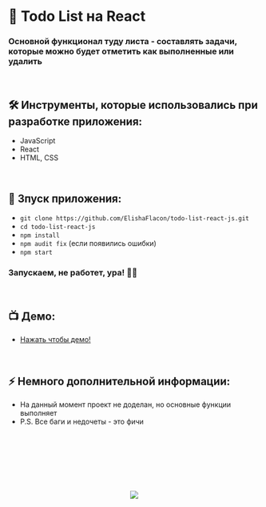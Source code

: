 <h1> 
     📝 Todo List на React
</h1>

<h3>
Основной функционал туду листа - составлять задачи, которые можно будет отметить как выполненные или удалить
</h3>


</br>



<h2>
  🛠️ Инструменты, которые использовались при разработке приложения:
</h2>

- JavaScript
- React
- HTML, CSS


</br>



<h2>
  🚀 Зпуск приложения:
</h2>

- `git clone https://github.com/ElishaFlacon/todo-list-react-js.git`
- `cd todo-list-react-js`
- `npm install`
- `npm audit fix` (если появились ошибки)
- `npm start`
<h3>
    Запускаем, не работет, ура! 🗿🚬
</h3>



</br>



<h2>
 📺 Демо:
</h2>

- <a href="https://elishaflacon.github.io/todo-list-react-js/">Нажать чтобы демо!</a>



</br>



<h2>
⚡ Немного дополнительной информации:
</h2>

- На данный момент проект не доделан, но основные функции выполняет
- P.S. Все баги и недочеты - это фичи




<br/>
<br/>
<br/>
<br/>
<br/>
<br/>



<p align="center">
  <img src="https://capsule-render.vercel.app/api?type=waving&color=d179b8&height=64&section=footer"/>
</p>
